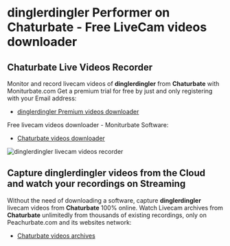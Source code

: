 # dinglerdingler Performer on Chaturbate - Free LiveCam videos downloader

## Chaturbate Live Videos Recorder

Monitor and record livecam videos of **dinglerdingler** from **Chaturbate** with Moniturbate.com
Get a premium trial for free by just and only registering with your Email address:
* [dinglerdingler Premium videos downloader](https://moniturbate.com/request-demo-licence-key.html)

Free livecam videos downloader - Moniturbate Software:
* [Chaturbate videos downloader](https://moniturbate.com/moniturbate-download-software.html)

![dinglerdingler livecam videos recorder](https://peachurnet.com/templates/moniturbate-software.png)


## Capture dinglerdingler videos from the Cloud and watch your recordings on Streaming

Without the need of downloading a software, capture **dinglerdingler** livecam videos from **Chaturbate** 100% online.
Watch Livecam archives from **Chaturbate** unlimitedly from thousands of existing recordings, only on Peachurbate.com and its websites network:
* [Chaturbate videos archives](https://peachurnet.com/)